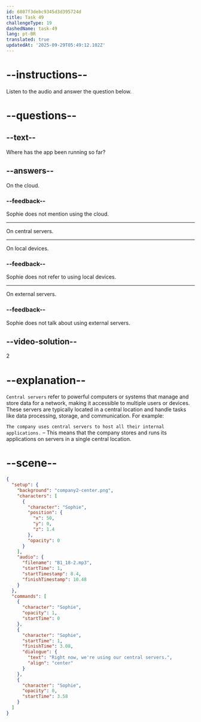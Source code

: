 ```yaml
---
id: 6807f3debc9345d3d395724d
title: Task 49
challengeType: 19
dashedName: task-49
lang: pt-BR
translated: true
updatedAt: '2025-09-29T05:49:12.102Z'
---
```


<!-- (Audio) Sophie: Right now, we're using our central servers. -->

# --instructions--

Listen to the audio and answer the question below.

# --questions--

## --text--

Where has the app been running so far?

## --answers--

On the cloud.

### --feedback--

Sophie does not mention using the cloud.

---

On central servers.

---

On local devices.

### --feedback--

Sophie does not refer to using local devices.

---

On external servers.

### --feedback--

Sophie does not talk about using external servers.

## --video-solution--

2

# --explanation--

`Central servers` refer to powerful computers or systems that manage and store data for a network, making it accessible to multiple users or devices. These servers are typically located in a central location and handle tasks like data processing, storage, and communication. For example:

`The company uses central servers to host all their internal applications.` – This means that the company stores and runs its applications on servers in a single central location.

# --scene--

```json
{
  "setup": {
    "background": "company2-center.png",
    "characters": [
      {
        "character": "Sophie",
        "position": {
          "x": 50,
          "y": 0,
          "z": 1.4
        },
        "opacity": 0
      }
    ],
    "audio": {
      "filename": "B1_18-2.mp3",
      "startTime": 1,
      "startTimestamp": 8.4,
      "finishTimestamp": 10.48
    }
  },
  "commands": [
    {
      "character": "Sophie",
      "opacity": 1,
      "startTime": 0
    },
    {
      "character": "Sophie",
      "startTime": 1,
      "finishTime": 3.08,
      "dialogue": {
        "text": "Right now, we're using our central servers.",
        "align": "center"
      }
    },
    {
      "character": "Sophie",
      "opacity": 0,
      "startTime": 3.58
    }
  ]
}
```
